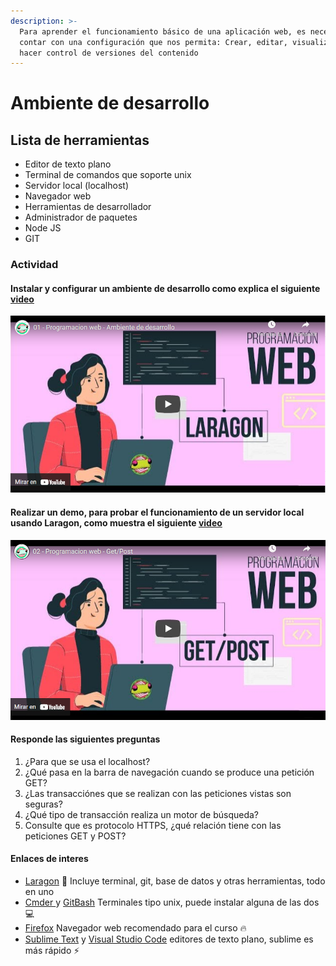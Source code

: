 ```yaml
---
description: >-
  Para aprender el funcionamiento básico de una aplicación web, es necesario
  contar con una configuración que nos permita: Crear, editar, visualizar y
  hacer control de versiones del contenido
---
```


# Ambiente de desarrollo

## Lista de herramientas

* Editor de texto plano
* Terminal de comandos que soporte unix
* Servidor local \(localhost\)
* Navegador web
* Herramientas de desarrollador
* Administrador de paquetes
* Node JS
* GIT

### Actividad

#### Instalar y configurar un ambiente de desarrollo como explica el siguiente [video](https://youtu.be/j9WUtAh-jwE)

![Instalaci&#xF3;n, Larag&#xF3;n, para desarrollo local de aplicaciones](../.gitbook/assets/imagen.png)

#### Realizar un demo, para probar el funcionamiento de un servidor local usando Laragon, como muestra el siguiente [video](https://youtu.be/xJYnmQaDvyE)

![Peticiones GET/POST](../.gitbook/assets/imagen%20%281%29.png)

#### Responde las siguientes preguntas

1. ¿Para que se usa el localhost?
2. ¿Qué pasa en la barra de navegación cuando se produce una petición GET?
3. ¿Las transacciónes que se realizan con las peticiones vistas son seguras?
4. ¿Qué tipo de transacción realiza un motor de búsqueda?
5. Consulte que es protocolo HTTPS, ¿qué relación tiene con las peticiones GET y POST?

#### Enlaces de interes

* [Laragon](https://laragon.org/) 👀 Incluye terminal, git, base de datos y otras herramientas, todo en uno
* [Cmder ](https://cmder.net/)y [GitBash](https://git-scm.com/downloads) Terminales tipo unix, puede instalar alguna de las dos 💻
* [Firefox](https://www.mozilla.org/es-ES/firefox/new/) Navegador web recomendado para el curso 🔥
* [Sublime Text](https://www.sublimetext.com/) y [Visual Studio Code](https://code.visualstudio.com/) editores de texto plano, sublime es más rápido ⚡ 


